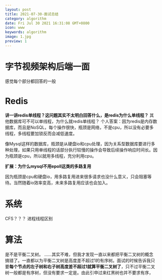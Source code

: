 ```yaml
---
layout: post
title: 2021-07-30-面试总结
category: algorithm
date: Fri Jul 30 2021 16:31:08 GMT+0800
icon: www
keywords: algorithm
image: 1.jpg
preview: 1
---
```

# 字节视频架构后端一面
感觉每个部分都回答的一般
# Redis
**讲一讲redis单线程？这问题其实不太明白回答什么，是redis为什么单线程？**
其他数据库可不可以单线程，为什么就redis单线程？
个人答案：因为redis是内存数据库，而且是NoSQL，每个操作很快，瓶颈是网络，不是cpu，所以没有必要多线程，多线程要加锁反而会减低速度。

像Mysql这样的数据库，瓶颈是从硬盘io和cpu处理，因为关系型数据库要进行多种处理，如果只用单线程的话部分执行较慢的操作会导致后续操作响应时间长。因为瓶颈是cpu，所以就用多线程，充分利用cpu。

**扩展：为什么mysql不用epoll这类的多路复用**

因为瓶颈是cpu和硬盘io，用多路复用进来很多请求也没什么意义，只会阻塞等待。当然随着io效率变高，未来多路复用应该也会加入。
# 系统
CFS？？？
进程线程区别
# 算法
是不是平衡二叉树。
……其实不难，但我才发现一直以来都把平衡二叉树的概念搞错了。一直都以为平衡二叉树是高度差不超过1的有序树。面试的时候告诉我只要**每个节点的左子树和右子树高度差不超过1就算平衡二叉树了**，只不过平衡二叉树一般都是有序树，但没有要求一定是。由此引申过来红黑树也并不要求有序，

